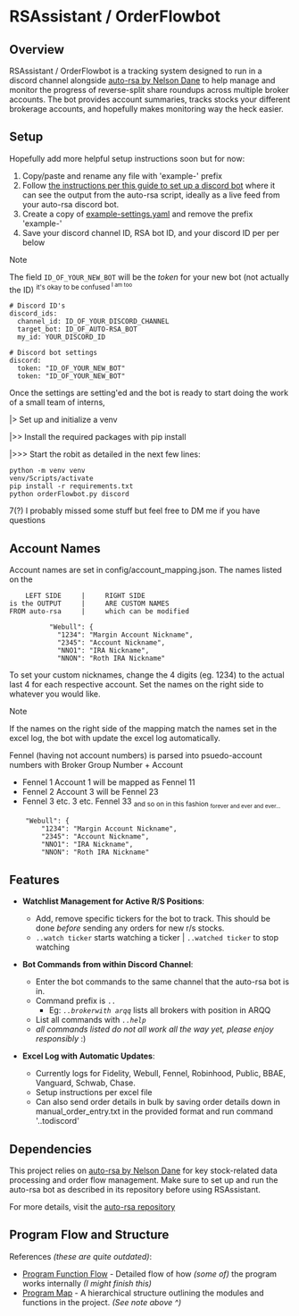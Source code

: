 # RSAssistant / OrderFlowbot

## Overview

RSAssistant / OrderFlowbot is a tracking system designed to run in a discord channel alongside [auto-rsa by Nelson Dane](https://github.com/NelsonDane/auto-rsa) to help manage and monitor the progress of reverse-split share roundups across multiple broker accounts. The bot provides account summaries, tracks stocks your different brokerage accounts, and hopefully makes monitoring way the heck easier.

## Setup

Hopefully add more helpful setup instructions soon but for now: 

1. Copy/paste and rename any file with 'example-' prefix
2. Follow [the instructions per this guide to set up a discord bot](https://github.com/NelsonDane/auto-rsa/blob/main/guides/discordBot.md) where it can see the output from the auto-rsa script, ideally as a live feed from your auto-rsa discord bot. 
3. Create a copy of [example-settings.yaml](https://github.com/braydio/RSAssistant/blob/master/config/example-settings.yaml) and remove the prefix 'example-'
4. Save your discord channel ID, RSA bot ID, and your discord ID per per below

>[!NOTE]
>The field `ID_OF_YOUR_NEW_BOT` will be the *token* for your new bot (not actually the ID) <sup>it's okay to be confused  <sup>I am too</sup></sup>

```
# Discord ID's
discord_ids:
  channel_id: ID_OF_YOUR_DISCORD_CHANNEL
  target_bot: ID_OF_AUTO-RSA_BOT
  my_id: YOUR_DISCORD_ID

# Discord bot settings
discord:
  token: "ID_OF_YOUR_NEW_BOT"
  token: "ID_OF_YOUR_NEW_BOT"
```
Once the settings are setting'ed and the bot is ready to start doing the work of a small team of interns,

  |> Set up and initialize a venv

  |>> Install the required packages with pip install
   
  |>>> Start the robit as detailed in the next few lines:

```   
python -m venv venv
venv/Scripts/activate
pip install -r requirements.txt
python orderFlowbot.py discord
```
7(?) I probably missed some stuff but feel free to DM me if you have questions 

## Account Names

Account names are set in config/account_mapping.json. 
The names listed on the 
```
    LEFT SIDE     |     RIGHT SIDE
is the OUTPUT     |     ARE CUSTOM NAMES
FROM auto-rsa     |     which can be modified

          "Webull": { 
            "1234": "Margin Account Nickname",
            "2345": "Account Nickname",
            "NNO1": "IRA Nickname",
            "NNON": "Roth IRA Nickname"
```
To set your custom nicknames, change the 4 digits (eg. 1234) to the actual last 4 for each respective account.
Set the names on the right side to whatever you would like. 
>[!NOTE]
>If the names on the right side of the mapping match the names set in the excel log, the bot with update the excel log automatically.

Fennel (having not account numbers) is parsed into psuedo-account numbers with Broker Group Number + Account

- Fennel 1 Account 1 will be mapped as Fennel 11
- Fennel 2 Account 3 will be Fennel 23 
- Fennel 3 etc. 3 etc. Fennel 33 <sub>and so on in this fashion <sub>forever and ever and ever...</sub></sub>
```
    "Webull": { 
        "1234": "Margin Account Nickname",
        "2345": "Account Nickname",
        "NNO1": "IRA Nickname",
        "NNON": "Roth IRA Nickname"
```

## Features

- **Watchlist Management for Active R/S Positions**:
  - Add, remove specific tickers for the bot to track. This should be done *before* sending any orders for new r/s stocks.
  -  `..watch ticker` starts watching a ticker  |  `..watched ticker` to stop watching
    
- **Bot Commands from within Discord Channel**:
  - Enter the bot commands to the same channel that the auto-rsa bot is in.
  - Command prefix is `..`
    - Eg: *`..brokerwith arqq`* lists all brokers with position in ARQQ
  - List all commands with *`..help`*
  -   *all commands listed do not all work all the way yet, please enjoy responsibly* :)

- **Excel Log with Automatic Updates**:
  - Currently logs for Fidelity, Webull, Fennel, Robinhood, Public, BBAE, Vanguard, Schwab, Chase.
  - Setup instructions per excel file
  - Can also send order details in bulk by saving order details down in manual_order_entry.txt in the provided format and run command '..todiscord'  

## Dependencies

This project relies on [auto-rsa by Nelson Dane](main/program_function_flow.md) for key stock-related data processing and order flow management. Make sure to set up and run the auto-rsa bot as described in its repository before using RSAssistant.

For more details, visit the [auto-rsa repository](https://github.com/NelsonDane/auto-rsa/blob/main/README.md)

## Program Flow and Structure

References *(these are quite outdated)*:
- [Program Function Flow](program_function_flow) - Detailed flow of how *(some of)* the program works internally *(I might finish this)*
- [Program Map](program_map.txt) - A hierarchical structure outlining the modules and functions in the project. *(See note above ^)*


